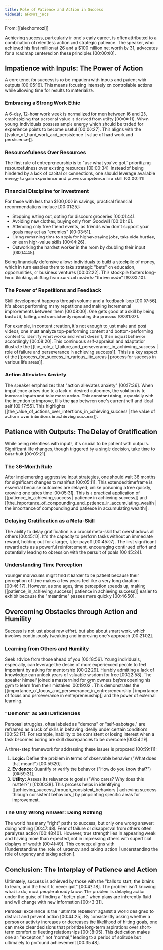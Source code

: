 ```yaml
---
title: Role of Patience and Action in Success
videoId: aFoMYz_jWcs
---
```


From: [[alexhormozi]] <br/> 

Achieving success, particularly in one's early career, is often attributed to a combination of relentless action and strategic patience. The speaker, who achieved his first million at 26 and a $100 million net worth by 31, advocates for a roadmap centered on these principles <a class="yt-timestamp" data-t="00:00:00">[00:00:00]</a>.

## Impatience with Inputs: The Power of Action

A core tenet for success is to be impatient with inputs and patient with outputs <a class="yt-timestamp" data-t="00:05:16">[00:05:16]</a>. This means focusing intensely on controllable actions while allowing time for results to materialize.

### Embracing a Strong Work Ethic
A 6-day, 12-hour work week is normalized for men between 16 and 28, emphasizing that personal value is derived from utility <a class="yt-timestamp" data-t="00:00:11">[00:00:11]</a>. When young, individuals possess ample energy which should be traded for experience points to become useful <a class="yt-timestamp" data-t="00:00:27">[00:00:27]</a>. This aligns with the [[value_of_hard_work_and_persistence | value of hard work and persistence]].

### Resourcefulness Over Resources
The first rule of entrepreneurship is to "use what you've got," prioritizing resourcefulness over existing resources <a class="yt-timestamp" data-t="00:00:34">[00:00:34]</a>. Instead of being hindered by a lack of capital or connections, one should leverage available energy to gain experience and prove competence in a skill <a class="yt-timestamp" data-t="00:00:41">[00:00:41]</a>.

### Financial Discipline for Investment
For those with less than $100,000 in savings, practical financial recommendations include <a class="yt-timestamp" data-t="00:01:25">[00:01:25]</a>:
*   Stopping eating out, opting for discount groceries <a class="yt-timestamp" data-t="00:01:44">[00:01:44]</a>.
*   Avoiding new clothes, buying only from Goodwill <a class="yt-timestamp" data-t="00:01:46">[00:01:46]</a>.
*   Attending only free friend events, as friends who don't support your goals may act as "enemies" <a class="yt-timestamp" data-t="00:03:51">[00:03:51]</a>.
*   Using remaining time to apply for higher-paying jobs, take side hustles, or learn high-value skills <a class="yt-timestamp" data-t="00:04:26">[00:04:26]</a>.
*   Outworking the hardest worker in the room by doubling their input <a class="yt-timestamp" data-t="00:04:45">[00:04:45]</a>.

Being financially defensive allows individuals to build a stockpile of money, which in turn enables them to take strategic "bets" on education, opportunities, or business ventures <a class="yt-timestamp" data-t="00:02:22">[00:02:22]</a>. This stockpile fosters long-term thinking, shifting from survival mode to "thrive mode" <a class="yt-timestamp" data-t="00:03:10">[00:03:10]</a>.

### The Power of Repetitions and Feedback
Skill development happens through volume and a feedback loop <a class="yt-timestamp" data-t="00:07:56">[00:07:56]</a>. It's about performing many repetitions and making incremental improvements between them <a class="yt-timestamp" data-t="00:08:00">[00:08:00]</a>. One gets good at a skill by being bad at it, failing, and consistently repeating the process <a class="yt-timestamp" data-t="00:01:07">[00:01:07]</a>.

For example, in content creation, it's not enough to just make and post videos; one must analyze top-performing content and bottom-performing content to identify what works and what doesn't, then adjust behavior accordingly <a class="yt-timestamp" data-t="00:08:20">[00:08:20]</a>. This continuous self-appraisal and adaptation illustrate the [[the_role_of_failure_and_perseverance_in_achieving_success | role of failure and perseverance in achieving success]]. This is a key aspect of the [[process_for_success_in_various_life_areas | process for success in various life areas]].

### Action Alleviates Anxiety
The speaker emphasizes that "action alleviates anxiety" <a class="yt-timestamp" data-t="00:17:36">[00:17:36]</a>. When impatience arises due to a lack of desired outcomes, the solution is to increase inputs and take more action. This constant doing, especially with the intention to improve, fills the gap between one's current self and ideal self <a class="yt-timestamp" data-t="00:17:55">[00:17:55]</a>. This highlights [[the_value_of_actions_over_intentions_in_achieving_success | the value of actions over intentions in achieving success]].

## Patience with Outputs: The Delay of Gratification

While being relentless with inputs, it's crucial to be patient with outputs. Significant life changes, though triggered by a single decision, take time to bear fruit <a class="yt-timestamp" data-t="00:05:21">[00:05:21]</a>.

### The 36-Month Rule
After implementing aggressive input strategies, one should wait 36 months for significant changes to manifest <a class="yt-timestamp" data-t="00:05:11">[00:05:11]</a>. This extended timeframe is essential because outcomes are delayed; unlike poisoning a tree quickly, growing one takes time <a class="yt-timestamp" data-t="00:05:31">[00:05:31]</a>. This is a practical application of [[patience_in_achieving_success | patience in achieving success]] and [[the_importance_of_compounding_and_patience_in_accumulating_wealth | the importance of compounding and patience in accumulating wealth]].

### Delaying Gratification as a Meta-Skill
The ability to delay gratification is a crucial meta-skill that overshadows all others <a class="yt-timestamp" data-t="00:45:10">[00:45:10]</a>. It's the capacity to perform tasks without an immediate reward, holding out for a larger, later payoff <a class="yt-timestamp" data-t="00:45:07">[00:45:07]</a>. The first significant reward acts as a powerful reinforcement, encouraging continued effort and potentially leading to obsession with the pursuit of goals <a class="yt-timestamp" data-t="00:45:24">[00:45:24]</a>.

### Understanding Time Perception
Younger individuals might find it harder to be patient because their perception of time makes a few years feel like a very long duration <a class="yt-timestamp" data-t="00:46:17">[00:46:17]</a>. However, as one ages, time perception speeds up, making [[patience_in_achieving_success | patience in achieving success]] easier to exhibit because the "meantime" passes more quickly <a class="yt-timestamp" data-t="00:46:50">[00:46:50]</a>.

## Overcoming Obstacles through Action and Humility

Success is not just about raw effort, but also about smart work, which involves continuously tweaking and improving one's approach <a class="yt-timestamp" data-t="00:21:02">[00:21:02]</a>.

### Learning from Others and Humility
Seek advice from those ahead of you <a class="yt-timestamp" data-t="00:18:56">[00:18:56]</a>. Young individuals, especially, can leverage the desire of more experienced people to feel important by asking for mentorship <a class="yt-timestamp" data-t="00:22:29">[00:22:29]</a>. Humbly admitting a lack of knowledge can unlock years of valuable wisdom for free <a class="yt-timestamp" data-t="00:22:58">[00:22:58]</a>. The speaker himself joined a mastermind for gym owners *before* opening his gym to learn from their mistakes <a class="yt-timestamp" data-t="00:19:02">[00:19:02]</a>. This demonstrates the [[importance_of_focus_and_perseverance_in_entrepreneurship | importance of focus and perseverance in entrepreneurship]] and the power of external learning.

### "Demons" as Skill Deficiencies
Personal struggles, often labeled as "demons" or "self-sabotage," are reframed as a lack of skills in behaving ideally under certain conditions <a class="yt-timestamp" data-t="00:53:17">[00:53:17]</a>. For example, inability to be consistent or losing interest when a task becomes boring are skill discrepancies to be overcome <a class="yt-timestamp" data-t="00:54:19">[00:54:19]</a>.

A three-step framework for addressing these issues is proposed <a class="yt-timestamp" data-t="00:59:11">[00:59:11]</a>:
1.  **Logic:** Define the problem in terms of observable behavior ("What does that mean?") <a class="yt-timestamp" data-t="00:59:20">[00:59:20]</a>.
2.  **Evidence:** Quantify or verify the behavior ("How do you know that?") <a class="yt-timestamp" data-t="00:59:31">[00:59:31]</a>.
3.  **Utility:** Assess its relevance to goals ("Who cares? Why does this matter?") <a class="yt-timestamp" data-t="01:00:38">[01:00:38]</a>.
This process helps in identifying [[achieving_success_through_consistent_behaviors | achieving success through consistent behaviors]] by pinpointing specific areas for improvement.

### The Only Wrong Answer: Doing Nothing
The world has many "right" paths to success, but only one wrong answer: doing nothing <a class="yt-timestamp" data-t="00:47:48">[00:47:48]</a>. Fear of failure or disapproval from others often paralyzes action <a class="yt-timestamp" data-t="00:48:40">[00:48:40]</a>. However, true strength lies in appearing weak and having more than expected, not in impressing others with superficial displays of wealth <a class="yt-timestamp" data-t="00:41:49">[00:41:49]</a>. This concept aligns with [[understanding_the_role_of_urgency_and_taking_action | understanding the role of urgency and taking action]].

## Conclusion: The Interplay of Patience and Action

Ultimately, success is achieved by those with the "balls to start, the brains to learn, and the heart to never quit" <a class="yt-timestamp" data-t="00:42:18">[00:42:18]</a>. The problem isn't knowing what to do; most people already know. The problem is delaying action under the guise of finding a "better plan," when plans are inherently fluid and will change with new information <a class="yt-timestamp" data-t="00:43:31">[00:43:31]</a>.

Personal excellence is the "ultimate rebellion" against a world designed to distract and prevent action <a class="yt-timestamp" data-t="00:44:25">[00:44:25]</a>. By consistently asking whether a person or activity increases or decreases the likelihood of hitting goals, one can make clear decisions that prioritize long-term aspirations over short-term comfort or fleeting relationships <a class="yt-timestamp" data-t="00:38:05">[00:38:05]</a>. This dedication makes one an "exception," not "normal," leading to a period of solitude but ultimately to profound achievement <a class="yt-timestamp" data-t="00:35:48">[00:35:48]</a>.